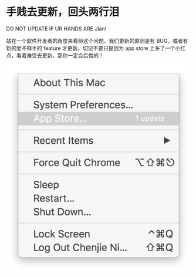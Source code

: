 # 手贱去更新，回头两行泪

DO NOT UPDATE IF UR HANDS ARE Jiàn!

站在一个软件开发者的角度来看待这个问题，我们更新的原则是有 BUG，或者有新的爱不释手的 feature 才更新。切记不要只是因为 app store 上多了一个小红点，看着难受去更新，那你一定会后悔的！

![do-not-update](imgs/no-update.png)